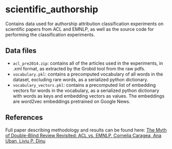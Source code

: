 # scientific_authorship

Contains data used for authorship attribution classification experiments on scientific papers from ACL and EMNLP, as well as the source code for performing the classification experiments.

Data files
----------
- `acl_pre2014.zip`: contains all of the articles used in the experiments, in .xml format, as extracted by the Grobid tool from the raw pdfs.
- `vocabulary.pkl`: contains a precomputed vocabulary of all words in the dataset, excluding rare words, as a serialized python dictionary.
- `vocabulary_vectors.pkl`: contains a precomputed list of embedding vectors for words in the vocabulary, as a serialized python dictionary with words as keys and embedding vectors as values. The embeddings are word2vec embeddings pretrained on Google News.

## References
Full paper describing methodology and results can be found here: [The Myth of Double-Blind Review Revisited: ACL vs. EMNLP, Cornelia Caragea, Ana Uban, Liviu P. Dinu](https://www.aclweb.org/anthology/D19-1236/)
